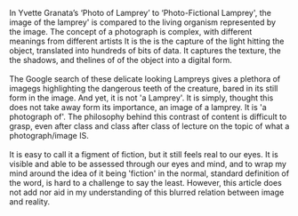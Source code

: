In Yvette Granata’s ‘Photo of Lamprey’ to ‘Photo-Fictional Lamprey', the image of the lamprey' is compared to the living organism represented by the image. The concept of a photograph is complex, with different meanings from different artists It is the is the capture of the light hitting the object, translated into hundreds of bits of data. It captures the texture, the the shadows, and thelines of of the object into a digital form.
<br><br>The Google search of these delicate looking Lampreys gives a plethora of imagegs highlighting the dangerous teeth of the creature, bared in its still form in the image. And yet, it is not 'a Lamprey'. It is simply, thought this does not take away form its importance, an image of a lamprey. It is 'a photograph of'. The philosophy behind this contrast of content is difficult to grasp, even after class and class after class of lecture on the topic of what a photograph/image IS.
<br><br>It is easy to call it a figment of fiction, but it still feels real to our eyes. It is visible and able to be assessed through our eyes and mind, and to wrap my mind around the idea of it being 'fiction' in the normal, standard definition of the word,
is hard to a challenge to say the least. However, this article does not add nor aid in my understanding of this blurred relation between image and reality.
